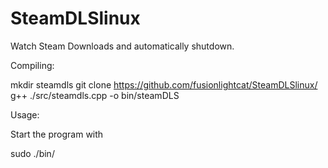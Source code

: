 SteamDLSlinux
=============

Watch Steam Downloads and automatically shutdown.

Compiling:

mkdir steamdls
git clone https://github.com/fusionlightcat/SteamDLSlinux/
g++ ./src/steamdls.cpp -o bin/steamDLS

Usage:

Start the program with

sudo ./bin/<binary name>
